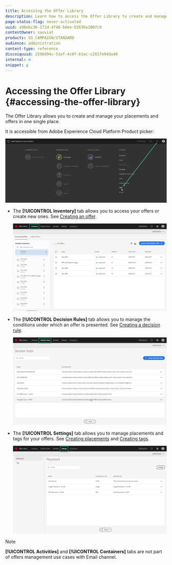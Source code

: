```yaml
---
title: Accessing the Offer Library
description: Learn how to access the Offer Library to create and manage your placements and offers.
page-status-flag: never-activated
uuid: a98ebc36-172d-4f46-b6ee-b2636a1007c9
contentOwner: sauviat
products: SG_CAMPAIGN/STANDARD
audience: administration
content-type: reference
discoiquuid: 2590d94c-51ef-4c0f-b1ec-c2837e94da40
internal: n
snippet: y
---
```


# Accessing the Offer Library {#accessing-the-offer-library}

The Offer Library allows you to create and manage your placements and offers in one single place.

It is accessible from Adobe Experience Cloud Platform Product picker:

![](assets/offers_access_library.png)

* The **[!UICONTROL Inventory]** tab allows you to access your offers or create new ones. See [Creating an offer](../../offer-library/using/creating-personalized-offers.md).

    ![](assets/offers_library_interface.png)

* The **[!UICONTROL Decision Rules]** tab allows you to manage the conditions under which an offer is presented. See [Creating a decision rule](../../offer-library/using/creating-decision-rules.md).

    ![](assets/offers_library_interface_decision.png)

* The **[!UICONTROL Settings]** tab allows you to manage placements and tags for your offers. See [Creating placements](../../offer-library/using/creating-placements.md) and [Creating tags](../../offer-library/using/creating-tags.md).

    ![](assets/offers_library_interface_settings.png)

>[!NOTE]
>
>**[!UICONTROL Activities]** and **[!UICONTROL Containers]** tabs are not part of offers management use cases with Email channel.
